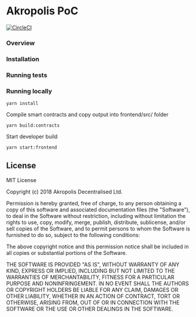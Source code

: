 # Akropolis PoC

[![CircleCI](https://circleci.com/gh/akropolisio/akropolis-poc.svg?style=shield&circle-token=1c036c16b034cd36ffb33011c518a2ec6af2d2dc)](https://circleci.com/gh/akropolisio/akropolis-poc)

### Overview
### Installation
### Running tests
### Running locally
```
yarn install
```

Compile smart contracts and copy output into frontend/src/ folder
```
yarn build:contracts
```

Start developer build
```
yarn start:frontend
```

## License

MIT License

Copyright (c) 2018 Akropolis Decentralised Ltd.

Permission is hereby granted, free of charge, to any person obtaining a copy
of this software and associated documentation files (the "Software"), to deal
in the Software without restriction, including without limitation the rights
to use, copy, modify, merge, publish, distribute, sublicense, and/or sell
copies of the Software, and to permit persons to whom the Software is
furnished to do so, subject to the following conditions:

The above copyright notice and this permission notice shall be included in all
copies or substantial portions of the Software.

THE SOFTWARE IS PROVIDED "AS IS", WITHOUT WARRANTY OF ANY KIND, EXPRESS OR
IMPLIED, INCLUDING BUT NOT LIMITED TO THE WARRANTIES OF MERCHANTABILITY,
FITNESS FOR A PARTICULAR PURPOSE AND NONINFRINGEMENT. IN NO EVENT SHALL THE
AUTHORS OR COPYRIGHT HOLDERS BE LIABLE FOR ANY CLAIM, DAMAGES OR OTHER
LIABILITY, WHETHER IN AN ACTION OF CONTRACT, TORT OR OTHERWISE, ARISING FROM,
OUT OF OR IN CONNECTION WITH THE SOFTWARE OR THE USE OR OTHER DEALINGS IN THE
SOFTWARE.
